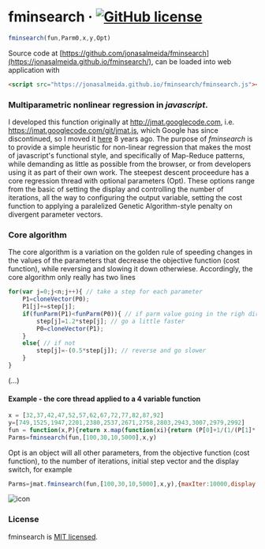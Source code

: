 # fminsearch &middot; [![GitHub license](https://img.shields.io/badge/license-MIT-blue.svg)](https://github.com/jonasalmeida/fminsearch/blob/master/LICENSE)

```javascript
fminsearch(fun,Parm0,x,y,Opt)
```

Source code at [https://github.com/jonasalmeida/fminsearch](https://jonasalmeida.github.io/fminsearch/), can be loaded into web application with
```html
<script src="https://jonasalmeida.github.io/fminsearch/fminsearch.js"></script>
```

### Multiparametric nonlinear regression in *javascript*.

I developed this function originally at <http://jmat.googlecode.com>, i.e. <https://jmat.googlecode.com/git/jmat.js>, which Google has since discontinued, so I moved it [here](https://github.com/jonasalmeida/jmat/blob/gh-pages/jmat.js#L680) 8 years ago. The purpose of *fminsearch* is to provide a simple heuristic for non-linear regression that makes the most of javascript's functional style, and specifically of Map-Reduce patterns, while demanding as little as possible from the browser, or from developers using it as part of their own work. The steepest descent proceedure has a core regression thread with optional parameters (Opt). These options range from the basic of setting the display and controlling the number of iterations, all the way to configuring the output variable, setting the cost function to applying a paralelized Genetic Algorithm-style penalty on divergent parameter vectors.

### Core algorithm

The core algorithm is a variation on the golden rule of speeding changes in the values of the parameters that decrease the objective function (cost function), while reversing and slowing it down otherwiese. Accordingly, the core algorithm only really has two lines

```javascript
for(var j=0;j<n;j++){ // take a step for each parameter
	P1=cloneVector(P0);
	P1[j]+=step[j];
	if(funParm(P1)<funParm(P0)){ // if parm value going in the righ direction
		step[j]=1.2*step[j]; // go a little faster
		P0=cloneVector(P1);
	}
	else{ // if not
		step[j]=-(0.5*step[j]); // reverse and go slower
	}	
} 
```

	
(...)

#### Example - the core thread applied to a 4 variable function

```javascript
x = [32,37,42,47,52,57,62,67,72,77,82,87,92]
y=[749,1525,1947,2201,2380,2537,2671,2758,2803,2943,3007,2979,2992]
fun = function(x,P){return x.map(function(xi){return (P[0]+1/(1/(P[1]*(xi-P[2]))+1/P[3]))})}
Parms=fminsearch(fun,[100,30,10,5000],x,y)
```
	
Opt is an object will all other parameters, from the objective function (cost function), to the 
number of iterations, initial step vector and the display switch, for example

```javascript
Parms=jmat.fminsearch(fun,[100,30,10,5000],x,y),{maxIter:10000,display:false})
```

![icon](https://github.com/jonasalmeida/fminsearch/raw/master/fit.png)

### License

fminsearch is [MIT licensed](./LICENSE).
